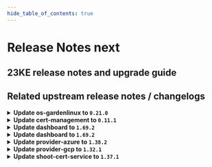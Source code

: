 ```yaml
---
hide_table_of_contents: true
---
```


# Release Notes next

## 23KE release notes and upgrade guide

## Related upstream release notes / changelogs


<details>
<summary><b>Update os-gardenlinux to <code>0.21.0</code></b></summary>

# [gardener/gardener-extension-os-gardenlinux]

## ⚠️ Breaking Changes

- `[OPERATOR]` `extension-os-gardenlinux` no longer supports Shoots with Кubernetes version < 1.22. by @shafeeqes [#113]
## 🏃 Others

- `[OPERATOR]` The Garden Linux OS extension now features support for vSMP MemoryOne and Garden Linux. It will now consider itself responsible for a new type `OperatingSystemConfig/memoryone-gardenlinux` and understands a `providerConfig` with which certain parameters of MemoryOne can be configured. by @MrBatschner [#116]
- `[OPERATOR]` The following dependency is updated:  
  - github.com/gardener/gardener: v1.70.2 -> v1.72.0 by @dependabot[bot] [#105]

</details>

<details>
<summary><b>Update cert-management to <code>0.11.1</code></b></summary>

# [gardener/cert-management]

## 🏃 Others

- `[OPERATOR]` Disable followCNAME by default again as it was activated implicitly by github.com/go-acme/lego version upgrade by @MartinWeindel [#140]
- `[OPERATOR]` Fix edge case of inconsistent certificate/secret: request certificate in this case. by @MartinWeindel [#138]

</details>

<details>
<summary><b>Update dashboard to <code>1.69.2</code></b></summary>

# [gardener/dashboard]

## 🐛 Bug Fixes

- `[USER]` Errors shown as notification alerts sometimes did not contain the failure reason by @grolu [#1539]
- `[USER]` Fixed error handling for manage workers and hibernation dialogs. The dialogs did not show all error messages and resetted to empty broken state on errors by @grolu [#1539]

</details>

<details>
<summary><b>Update dashboard to <code>1.69.2</code></b></summary>

# [gardener/dashboard]

## 🐛 Bug Fixes

- `[USER]` Errors shown as notification alerts sometimes did not contain the failure reason by @grolu [#1539]
- `[USER]` Fixed error handling for manage workers and hibernation dialogs. The dialogs did not show all error messages and resetted to empty broken state on errors by @grolu [#1539]

</details>

<details>
<summary><b>Update provider-azure to <code>1.38.2</code></b></summary>

# [gardener/gardener-extension-provider-azure]

## 🐛 Bug Fixes

- `[OPERATOR]` Update `k8s.io/client-go` from `v0.26.3` to `v0.26.4` to resolve panic on health-checking special shoots. by @MartinWeindel [#728]

</details>

<details>
<summary><b>Update provider-gcp to <code>1.32.1</code></b></summary>

# [gardener/gardener-extension-provider-gcp]

## 🏃 Others

- `[OPERATOR]` The following image is updated:  
  - registry.k8s.io/cloud-provider-gcp/gcp-compute-persistent-disk-csi-driver: v1.9.7 -> v1.9.9 by @ialidzhikov [#641]

</details>

<details>
<summary><b>Update shoot-cert-service to <code>1.37.1</code></b></summary>

# [gardener/cert-management]

## 🐛 Bug Fixes

- `[OPERATOR]` Fix edge case of inconsistent certificate/secret: request certificate in this case. by @MartinWeindel [gardener/cert-management@dbff065ac5686aaddd8d2eb1fb6c62c3520b0c3d]
- `[USER]` Disable followCNAME by default again as it was activated implicitly by github.com/go-acme/lego version upgrade by @MartinWeindel [gardener/cert-management@dbff065ac5686aaddd8d2eb1fb6c62c3520b0c3d]

</details>
